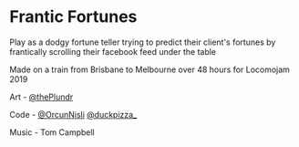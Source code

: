 # Frantic Fortunes

Play as a dodgy fortune teller trying to predict their client's fortunes by frantically scrolling their facebook feed under the table

Made on a train from Brisbane to Melbourne over 48 hours for Locomojam 2019

Art - [@thePlundr](https://twitter.com/thePlundr)

Code - [@OrcunNisli](https://twitter.com/OrcunNisli) [@duckpizza_](https://twitter.com/duckpizza_)

Music - Tom Campbell

